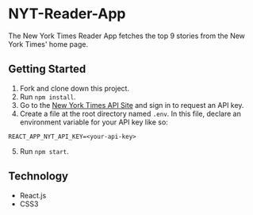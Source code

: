 # NYT-Reader-App

The New York Times Reader App fetches the top 9 stories from the New York Times' home page.

## Getting Started

1. Fork and clone down this project.
2. Run `npm install`.
3. Go to the [New York Times API Site](https://developer.nytimes.com/) and sign in to request an API key.
4. Create a file at the root directory named `.env`. In this file, declare an environment variable for your API key like so:
```
REACT_APP_NYT_API_KEY=<your-api-key>
```
5. Run `npm start`.

## Technology

* React.js
* CSS3
